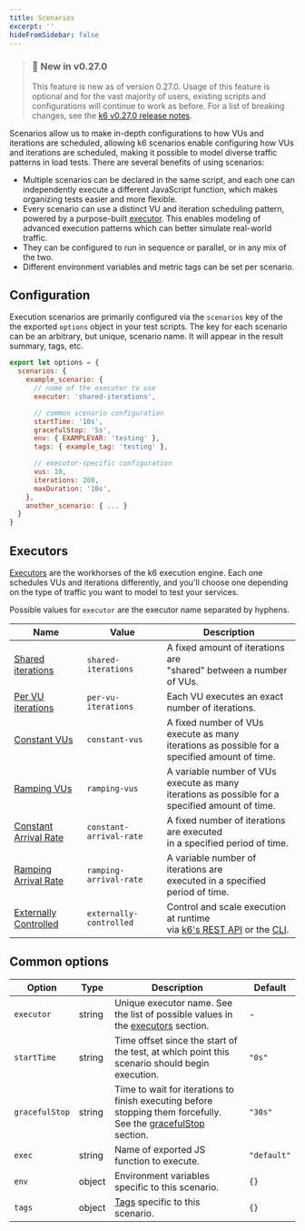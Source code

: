 ```yaml
---
title: Scenarios
excerpt: ''
hideFromSidebar: false
---
```


> ### 🎉 New in v0.27.0
>
> This feature is new as of version 0.27.0. Usage of this feature is optional and for the vast majority of users,
> existing scripts and configurations will continue to work as before. For a list of breaking changes,
> see the [k6 v0.27.0 release notes](https://github.com/loadimpact/k6/releases/tag/v0.27.0).

Scenarios allow us to make in-depth configurations to how VUs and iterations are scheduled, allowing
k6 scenarios enable configuring how VUs and iterations are scheduled, making it possible to model diverse traffic patterns in load tests. There are several benefits of using scenarios:

- Multiple scenarios can be declared in the same script, and each one can
  independently execute a different JavaScript function, which makes organizing tests easier
  and more flexible.
- Every scenario can use a distinct VU and iteration scheduling pattern,
  powered by a purpose-built [executor](#executors). This enables modeling
  of advanced execution patterns which can better simulate real-world traffic.
- They can be configured to run in sequence or parallel, or in any mix of the two.
- Different environment variables and metric tags can be set per scenario.

## Configuration

Execution scenarios are primarily configured via the `scenarios` key of the the exported `options` object
in your test scripts. The key for each scenario can be an arbitrary, but unique, scenario name. It will
appear in the result summary, tags, etc.

<div class="code-group" data-props='{"labels": [], "lineNumbers": "true"}'>

```js
export let options = {
  scenarios: {
    example_scenario: {
      // name of the executor to use
      executor: 'shared-iterations',

      // common scenario configuration
      startTime: '10s',
      gracefulStop: '5s',
      env: { EXAMPLEVAR: 'testing' },
      tags: { example_tag: 'testing' },

      // executor-specific configuration
      vus: 10,
      iterations: 200,
      maxDuration: '10s',
    },
    another_scenario: { ... }
  }
}
```

</div>

## Executors

[Executors](/using-k6/scenarios/executors) are the workhorses of the k6 execution engine. Each one schedules VUs and iterations differently, and you'll choose one depending on the type
of traffic you want to model to test your services.

Possible values for `executor` are the executor name separated by hyphens.

| Name                                                                         | Value                   | Description                                                                                                                                        |
| ---------------------------------------------------------------------------- | ----------------------- | -------------------------------------------------------------------------------------------------------------------------------------------------- |
| [Shared iterations](/using-k6/scenarios/executors/shared-iterations)         | `shared-iterations`     | A fixed amount of iterations are<br/> "shared" between a number of VUs.                                                                            |
| [Per VU iterations](/using-k6/scenarios/executors/per-vu-iterations)         | `per-vu-iterations`     | Each VU executes an exact number of iterations.                                                                                                    |
| [Constant VUs](/using-k6/scenarios/executors/constant-vus)                   | `constant-vus`          | A fixed number of VUs execute as many<br/> iterations as possible for a specified amount of time.                                                  |
| [Ramping VUs](/using-k6/scenarios/executors/ramping-vus)                     | `ramping-vus`           | A variable number of VUs execute as many<br/> iterations as possible for a specified amount of time.                                               |
| [Constant Arrival Rate](/using-k6/scenarios/executors/constant-arrival-rate) | `constant-arrival-rate` | A fixed number of iterations are executed<br/> in a specified period of time.                                                                      |
| [Ramping Arrival Rate](/using-k6/scenarios/executors/ramping-arrival-rate)   | `ramping-arrival-rate`  | A variable number of iterations are <br/> executed in a specified period of time.                                                                  |
| [Externally Controlled](/using-k6/scenarios/executors/externally-controlled) | `externally-controlled` | Control and scale execution at runtime<br/> via [k6's REST API](/misc/k6-rest-api) or the [CLI](https://k6.io/blog/how-to-control-a-live-k6-test). |

## Common options

| Option         | Type   | Description                                                                                                                                    | Default     |
| -------------- | ------ | ---------------------------------------------------------------------------------------------------------------------------------------------- | ----------- |
| `executor`     | string | Unique executor name. See the list of possible values in the [executors](#executors) section.                                                  | -           |
| `startTime`    | string | Time offset since the start of the test, at which point this scenario should begin execution.                                                  | `"0s"`      |
| `gracefulStop` | string | Time to wait for iterations to finish executing before stopping them forcefully. See the [gracefulStop](#graceful-stop-and-ramp-down) section. | `"30s"`     |
| `exec`         | string | Name of exported JS function to execute.                                                                                                       | `"default"` |
| `env`          | object | Environment variables specific to this scenario.                                                                                               | `{}`        |
| `tags`         | object | [Tags](/using-k6/tags-and-groups) specific to this scenario.                                                                                   | `{}`        |
